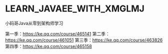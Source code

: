 # LEARN_JAVAEE_WITH_XMGLMJ
小码哥Java从零到架构师学习

第一季：https://ke.qq.com/course/465141
第二季：https://ke.qq.com/course/461051
第三季：https://ke.qq.com/course/463826
第四季：https://ke.qq.com/course/465158